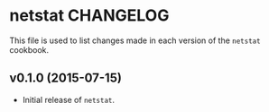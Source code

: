 netstat CHANGELOG
==================

This file is used to list changes made in each version of the `netstat` cookbook.

## v0.1.0 (2015-07-15)

* Initial release of `netstat`.
